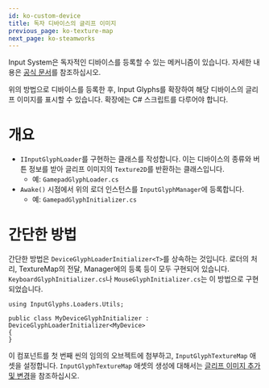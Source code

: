 ```yaml
---
id: ko-custom-device
title: 독자 디바이스의 글리프 이미지
previous_page: ko-texture-map
next_page: ko-steamworks
---
```


Input System은 독자적인 디바이스를 등록할 수 있는 메커니즘이 있습니다. 자세한 내용은 [공식 문서](https://docs.unity3d.com/Packages/com.unity.inputsystem@1.4/manual/HowDoI.html#create-my-own-custom-devices)를 참조하십시오.

위의 방법으로 디바이스를 등록한 후, Input Glyphs를 확장하여 해당 디바이스의 글리프 이미지를 표시할 수 있습니다. 확장에는 C# 스크립트를 다루어야 합니다.

# 개요
- `IInputGlyphLoader`를 구현하는 클래스를 작성합니다. 이는 디바이스의 종류와 버튼 정보를 받아 글리프 이미지의 `Texture2D`를 반환하는 클래스입니다.
  - 예: `GamepadGlyphLoader.cs`
- `Awake()` 시점에서 위의 로더 인스턴스를 `InputGlyphManager`에 등록합니다.
  - 예: `GamepadGlyphInitializer.cs`

# 간단한 방법
간단한 방법은 `DeviceGlyphLoaderInitializer<T>`를 상속하는 것입니다. 로더의 처리, TextureMap의 전달, Manager에의 등록 등이 모두 구현되어 있습니다. `KeyboardGlyphInitializer.cs`나 `MouseGlyphInitializer.cs`는 이 방법으로 구현되었습니다.

```
using InputGlyphs.Loaders.Utils;

public class MyDeviceGlyphInitializer : DeviceGlyphLoaderInitializer<MyDevice>
{
}
```

이 컴포넌트를 첫 번째 씬의 임의의 오브젝트에 첨부하고, `InputGlyphTextureMap` 애셋을 설정합니다. `InputGlyphTextureMap` 애셋의 생성에 대해서는 [글리프 이미지 추가 및 변경](texture-map)을 참조하십시오.
